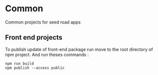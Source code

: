 # Common
Common projects for seed road apps

## Front end projects
To publish update of front-end package run move to the root directory of npm project. And run theses commands : 
```shell
npm run build 
npm publish --access public 
```
